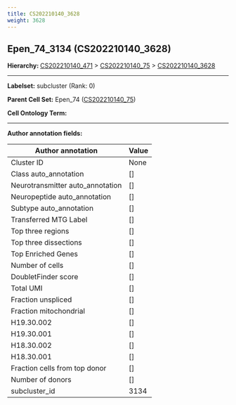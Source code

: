 ```yaml
---
title: CS202210140_3628
weight: 3628
---
```

## Epen_74_3134 (CS202210140_3628)
<b>Hierarchy: </b>
[CS202210140_471](../CS202210140_471) >
[CS202210140_75](../CS202210140_75) >
[CS202210140_3628](../CS202210140_3628)

---


**Labelset:** subcluster (Rank: 0)

**Parent Cell Set:** Epen_74 ([CS202210140_75](../CS202210140_75))



**Cell Ontology Term:** 

[MARKER GENES.]: #


---

[TRANSFERRED ANNOTATIONS.]: #


[AUTHOR ANNOTATION FIELDS.]: #


**Author annotation fields:**

| Author annotation | Value |
|-------------------|-------|
|Cluster ID|None|
|Class auto_annotation|[]|
|Neurotransmitter auto_annotation|[]|
|Neuropeptide auto_annotation|[]|
|Subtype auto_annotation|[]|
|Transferred MTG Label|[]|
|Top three regions|[]|
|Top three dissections|[]|
|Top Enriched Genes|[]|
|Number of cells|[]|
|DoubletFinder score|[]|
|Total UMI|[]|
|Fraction unspliced|[]|
|Fraction mitochondrial|[]|
|H19.30.002|[]|
|H19.30.001|[]|
|H18.30.002|[]|
|H18.30.001|[]|
|Fraction cells from top donor|[]|
|Number of donors|[]|
|subcluster_id|3134|
